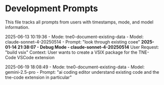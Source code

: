 # Development Prompts

This file tracks all prompts from users with timestamps, mode, and model information.

2025-06-13 10:19:36 - Mode: tne0-document-existing-data - Model: claude-sonnet-4-20250514 - Prompt: "look through existing coee"
**2025-01-14 21:38:07 - Debug Mode - claude-sonnet-4-20250514**
User Request: "build vsix"
Context: User wants to create a VSIX package for the TNE-Code VSCode extension

2025-06-19 18:08:49 - Mode: tne0-document-existing-data - Model: gemini-2.5-pro - Prompt: "ai coding editor understand existing code and the tne-code extension in particular"
